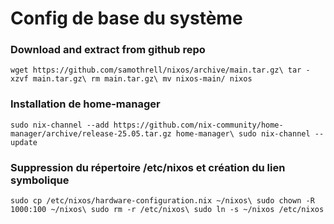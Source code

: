 # Config de base du système

### Download and extract from github repo
`wget https://github.com/samothrell/nixos/archive/main.tar.gz\
tar -xzvf main.tar.gz\
rm main.tar.gz\
mv nixos-main/ nixos`

### Installation de home-manager
`sudo nix-channel --add https://github.com/nix-community/home-manager/archive/release-25.05.tar.gz home-manager\
sudo nix-channel --update`

### Suppression du répertoire /etc/nixos et création du lien symbolique
`sudo cp /etc/nixos/hardware-configuration.nix ~/nixos\
sudo chown -R 1000:100 ~/nixos\
sudo rm -r /etc/nixos\
sudo ln -s ~/nixos /etc/nixos`
